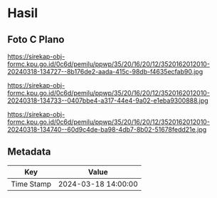 # Hasil

## Foto C Plano

https://sirekap-obj-formc.kpu.go.id/0c6d/pemilu/ppwp/35/20/16/20/12/3520162012010-20240318-134727--8b176de2-aada-415c-98db-f4635ecfab90.jpg

https://sirekap-obj-formc.kpu.go.id/0c6d/pemilu/ppwp/35/20/16/20/12/3520162012010-20240318-134733--0407bbe4-a317-44e4-9a02-e1eba9300888.jpg

https://sirekap-obj-formc.kpu.go.id/0c6d/pemilu/ppwp/35/20/16/20/12/3520162012010-20240318-134740--60d9c4de-ba98-4db7-8b02-51678fedd21e.jpg


## Metadata

| Key        | Value               |
| ---------- | ------------------- |
| Time Stamp | 2024-03-18 14:00:00 |



